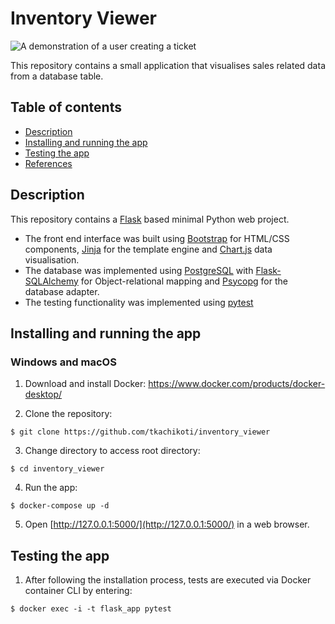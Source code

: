 # Inventory Viewer

![A demonstration of a user creating a ticket](https://tkachikoti-cloud-object-storage.ams3.digitaloceanspaces.com/images/github/inventory_viewer/inventory_viewer_app_preview.gif)

This repository contains a small application that visualises sales related data from a database table. 
## Table of contents

- [Description](#description)
- [Installing and running the app](#installing-and-running-the-app)
- [Testing the app](#testing-the-app)
- [References](#references)

## Description

This repository contains a [Flask](https://github.com/pallets/flask) based minimal Python web project.
- The front end interface was built using [Bootstrap](https://github.com/twbs/bootstrap) for HTML/CSS components, [Jinja](https://github.com/pallets/jinja) for the template engine and [Chart.js](https://github.com/chartjs/Chart.js) data visualisation.
- The database was implemented using [PostgreSQL](https://github.com/postgres) with [Flask-SQLAlchemy](https://github.com/pallets-eco/flask-sqlalchemy) for Object-relational mapping and [Psycopg](https://github.com/psycopg/psycopg2) for the database adapter.
- The testing functionality was implemented using [pytest](https://github.com/pytest-dev/pytest)

## Installing and running the app

### Windows and macOS

1. Download and install Docker: https://www.docker.com/products/docker-desktop/

2. Clone the repository:

```
$ git clone https://github.com/tkachikoti/inventory_viewer
```

3. Change directory to access root directory:

```
$ cd inventory_viewer
```

4. Run the app:

```
$ docker-compose up -d
```

5. Open [http://127.0.0.1:5000/](http://127.0.0.1:5000/) in a web browser.

## Testing the app

1. After following the installation process, tests are executed via Docker container CLI by entering:

```
$ docker exec -i -t flask_app pytest
```